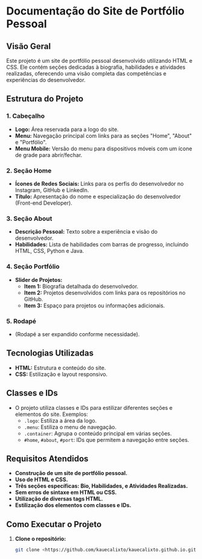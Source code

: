 # Documentação do Site de Portfólio Pessoal

## Visão Geral
Este projeto é um site de portfólio pessoal desenvolvido utilizando HTML e CSS. Ele contém seções dedicadas à biografia, habilidades e atividades realizadas, oferecendo uma visão completa das competências e experiências do desenvolvedor.

## Estrutura do Projeto

### 1. **Cabeçalho**
- **Logo:** Área reservada para a logo do site.
- **Menu:** Navegação principal com links para as seções "Home", "About" e "Portfólio".
- **Menu Mobile:** Versão do menu para dispositivos móveis com um ícone de grade para abrir/fechar.

### 2. **Seção Home**
- **Ícones de Redes Sociais:** Links para os perfis do desenvolvedor no Instagram, GitHub e LinkedIn.
- **Título:** Apresentação do nome e especialização do desenvolvedor (Front-end Developer).

### 3. **Seção About**
- **Descrição Pessoal:** Texto sobre a experiência e visão do desenvolvedor.
- **Habilidades:** Lista de habilidades com barras de progresso, incluindo HTML, CSS, Python e Java.

### 4. **Seção Portfólio**
- **Slider de Projetos:**
  - **Item 1:** Biografia detalhada do desenvolvedor.
  - **Item 2:** Projetos desenvolvidos com links para os repositórios no GitHub.
  - **Item 3:** Espaço para projetos ou informações adicionais.

### 5. **Rodapé**
- (Rodapé a ser expandido conforme necessidade).

## Tecnologias Utilizadas
- **HTML:** Estrutura e conteúdo do site.
- **CSS:** Estilização e layout responsivo.

## Classes e IDs
- O projeto utiliza classes e IDs para estilizar diferentes seções e elementos do site. Exemplos:
  - `.logo`: Estiliza a área da logo.
  - `.menu`: Estiliza o menu de navegação.
  - `.container`: Agrupa o conteúdo principal em várias seções.
  - `#home`, `#about`, `#port`: IDs que permitem a navegação entre seções.

## Requisitos Atendidos
- **Construção de um site de portfólio pessoal.**
- **Uso de HTML e CSS.**
- **Três seções específicas: Bio, Habilidades, e Atividades Realizadas.**
- **Sem erros de sintaxe em HTML ou CSS.**
- **Utilização de diversas tags HTML.**
- **Estilização dos elementos com classes e IDs.**

## Como Executar o Projeto
1. **Clone o repositório:**
   ```bash
   git clone <https://github.com/kauecalixto/kauecalixto.github.io.git>
